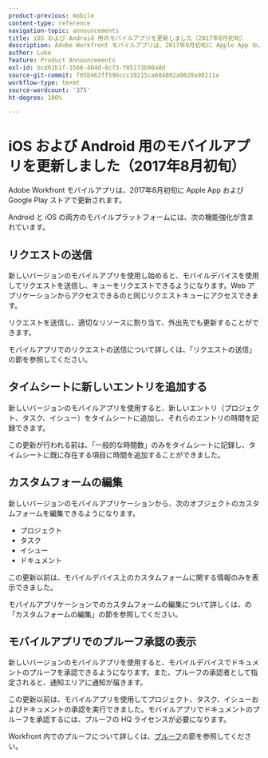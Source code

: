 ```yaml
---
product-previous: mobile
content-type: reference
navigation-topic: announcements
title: iOS および Android 用のモバイルアプリを更新しました（2017年8月初旬）
description: Adobe Workfront モバイルアプリは、2017年8月初旬に Apple App および Google Play ストアで更新されます。
author: Luke
feature: Product Announcements
exl-id: bcd61b1f-1566-404d-8c73-f05173b90a8d
source-git-commit: f05b462ff596ccc19215ca684802a9820a98211a
workflow-type: tm+mt
source-wordcount: '375'
ht-degree: 100%

---
```


# iOS および Android 用のモバイルアプリを更新しました（2017年8月初旬）

Adobe Workfront モバイルアプリは、2017年8月初旬に Apple App および Google Play ストアで更新されます。 

Android と iOS の両方のモバイルプラットフォームには、次の機能強化が含まれています。

## リクエストの送信

新しいバージョンのモバイルアプリを使用し始めると、モバイルデバイスを使用してリクエストを送信し、キューをリクエストできるようになります。Web アプリケーションからアクセスできるのと同じリクエストキューにアクセスできます。 

リクエストを送信し、適切なリソースに割り当て、外出先でも更新することができます。 

モバイルアプリでのリクエストの送信について詳しくは、「リクエストの送信」の節を参照してください。



## タイムシートに新しいエントリを追加する

新しいバージョンのモバイルアプリを使用すると、新しいエントリ（プロジェクト、タスク、イシュー）をタイムシートに追加し、それらのエントリの時間を記録できます。

この更新が行われる前は、「一般的な時間数」のみをタイムシートに記録し、タイムシートに既に存在する項目に時間を追加することができました。 

## カスタムフォームの編集

新しいバージョンのモバイルアプリケーションから、次のオブジェクトのカスタムフォームを編集できるようになります。

* プロジェクト
* タスク
* イシュー
* ドキュメント 

この更新以前は、モバイルデバイス上のカスタムフォームに関する情報のみを表示できました。 

モバイルアプリケーションでのカスタムフォームの編集について詳しくは、の「カスタムフォームの編集」の節を参照してください。

## モバイルアプリでのプルーフ承認の表示

新しいバージョンのモバイルアプリを使用すると、モバイルデバイスでドキュメントのプルーフを承認できるようになります。また、プルーフの承認者として指定されると、通知エリアに通知が届きます。 

この更新以前は、モバイルアプリを使用してプロジェクト、タスク、イシューおよびドキュメントの承認を実行できました。モバイルアプリでドキュメントのプルーフを承認するには、プルーフの HQ ライセンスが必要になります。 

Workfront 内でのプルーフについて詳しくは、[プルーフ](../../../review-and-approve-work/proofing/proofing.md)の節を参照してください。
